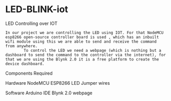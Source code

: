 # LED-BLINK-iot
LED Controlling over IOT

	In our project we are controlling the LED using IOT. For that NodeMCU esp8266 open-source controller board is used , which has an inbuilt wifi module using this we are able to send and receive the command from anywhere.
            To control the LED we need a webpage (which is nothing but a dashboard to send the command to the controller via the internet), for that we are using the Blynk 2.0 it is a free platform to create the device dashboard.

Components Required

Hardware
NodeMCU ESP8266
LED
Jumper wires

Software
Arduino IDE
Blynk 2.0 webpage
